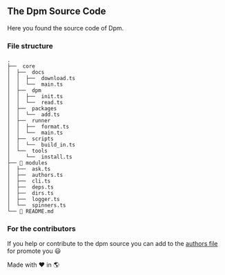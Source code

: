 ## The Dpm Source Code

Here you found the source code of Dpm.

### File structure

```
.
├──  core
│  ├──  docs
│  │  ├──  download.ts
│  │  └──  main.ts
│  ├──  dpm
│  │  ├──  init.ts
│  │  └──  read.ts
│  ├──  packages
│  │  └──  add.ts
│  ├──  runner
│  │  ├──  format.ts
│  │  └──  main.ts
│  ├──  scripts
│  │  └──  build_in.ts
│  └──  tools
│     └──  install.ts
├──  modules
│  ├──  ask.ts
│  ├──  authors.ts
│  ├──  cli.ts
│  ├──  deps.ts
│  ├──  dirs.ts
│  ├──  logger.ts
│  └──  spinners.ts
└──  README.md
```

### For the contributors

If you help or contribute to the dpm source you can add to the
[authors file](./modules/authors.ts) for promote you :smiley:

Made with :heart: in :earth_americas:
